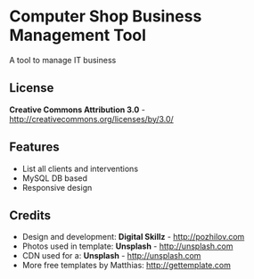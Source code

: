 Computer Shop Business Management Tool
=============

A tool to manage IT business


License
-------
**Creative Commons Attribution 3.0** - http://creativecommons.org/licenses/by/3.0/


Features
-----------

* List all clients and interventions
* MySQL DB based
* Responsive design



Credits
-------
* Design and development: **Digital Skillz** - http://pozhilov.com
* Photos used in template: **Unsplash** - http://unsplash.com
* CDN used for a: **Unsplash** - http://unsplash.com
* More free templates by Matthias: http://gettemplate.com
